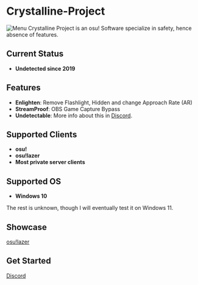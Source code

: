 # Crystalline-Project
![Menu](https://media.discordapp.net/attachments/1185382641126608957/1185382664497274900/image.png?ex=6598a322&is=65862e22&hm=fd855cc128725096ad3fbd21c6006571b180e1e8389c25b3d9633d9319f8a1b4&=&format=webp&quality=lossless&width=836&height=597)
Crystalline Project is an osu! Software specialize in safety, hence absence of features.

## Current Status
- **Undetected since 2019**

## Features
- **Enlighten**: Remove Flashlight, Hidden and change Approach Rate (AR)
- **StreamProof**: OBS Game Capture Bypass
- **Undetectable**: More info about this in [Discord](https://discord.gg/CWAM8TFbxb).

## Supported Clients
- **osu!**
- **osu!lazer**
- **Most private server clients**

## Supported OS
- **Windows 10**

The rest is unknown, though I will eventually test it on Windows 11.

## Showcase
[osu!lazer](https://www.youtube.com/watch?v=k7nuj8gBeBw)

## Get Started
[Discord](https://discord.gg/CWAM8TFbxb)
